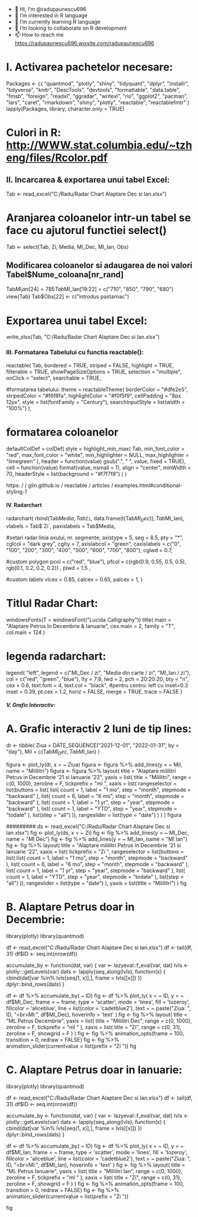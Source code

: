 - 👋 Hi, I’m @radupaunescu696
- 👀 I’m interested in R language
- 🌱 I’m currently learning R language
- 💞️ I’m looking to collaborate on R development
- 📫 How to reach me https://radupaunescu696.wixsite.com/radupaunescu696 

<!---
radupaunescu696/radupaunescu696 is a ✨ special ✨ repository because its `README.md` (this file) appears on your GitHub profile.
You can click the Preview link to take a look at your changes.
--->
# I. Activarea pachetelor necesare:
Packages <-
  c(
    "quantmod",
    "plotly",
    "shiny",
    "tidyquant",
    "dplyr",
    "installr",
    "tidyverse",
    "knitr",
    "DescTools",
    "devtools",
    "formattable",
    "data.table",
    "fmsb",
    "foreign",
    "readxl",
    "ggradar",
    "writexl",
    "rio",
    "ggplot2",
    "pacman",
    "lars",
    "caret",
    "rmarkdown",
    "shiny",
    "plotly",
    "reactable",
    "reactablefmtr"
  )
lapply(Packages, library, character.only = TRUE)

# Culori in R: http://WWW.stat.columbia.edu/~tzheng/files/Rcolor.pdf

## II. Incarcarea & exportarea unui tabel Excel:
Tab <- read_excel("C:/Radu/Radar Chart Alaptare Dec si Ian.xlsx")

# Aranjarea coloanelor intr-un tabel se face cu ajutorul functiei select()
Tab <- select(Tab, Zi, Media, Ml_Dec, Ml_Ian, Obs)

## Modificarea coloanelor si adaugarea de noi valori Tabel$Nume_coloana[nr_rand]
Tab$Ml_Ian[24] = 785
Tab$Ml_Ian[19:22] = c("710", "850", "790", "680")
view(Tab)
Tab$Obs[22] <- c("introdus pastarnac")

# Exportarea unui tabel Excel:
write_xlsx(Tab, "C:/Radu/Radar Chart Alaptare Dec si Ian.xlsx")

### III. Formatarea Tabelului cu functia reactable():

reactable(
  Tab,
  bordered = TRUE,
  striped = FALSE,
  highlight = TRUE,
  filterable = TRUE,
  showPageSizeOptions = TRUE,
  selection = "multiple",
  onClick = "select",
  searchable = TRUE,
  
  #formatarea tabelului:
  theme = reactableTheme(
    borderColor = "#dfe2e5",
    stripedColor = "#f6f8fa",
    highlightColor = "#f0f5f9",
    cellPadding = "8px 12px",
    style = list(fontFamily = "Century"),
    searchInputStyle = list(width = "100%")
  ),
  
  # formatarea coloanelor
  defaultColDef = colDef(
    style = highlight_min_max(
      Tab,
      min_font_color = "red",
      max_font_color = "white",
      min_highlighter = NULL,
      max_highlighter = "limegreen"
    ),
    header = function(value)
      gsub(".", " ", value, fixed = TRUE),
    cell = function(value)
      format(value, nsmall = 1),
    align = "center",
    minWidth = 70,
    headerStyle = list(background = "#f7f7f8")
  )
)

https: /  / glin.github.io / reactable / articles / examples.html#conditional-styling-1

#### IV. Radarchart
radarchart(
  rbind(Tab$Media, Tab$`Zi`, data.frame(t(Tab$Ml_Dec)), Tab$Ml_Ian),
  vlabels = Tab$`Zi`,
  paxislabels = Tab$Media,
  
  #setari radar:linia axului, nr. segmente;
  axistype = 5,
  seg = 8.5,
  pty = "*",
  cglcol = "dark grey",
  cglty = 7,
  axislabcol = "green",
  caxislabels = c("0", "100", "200", "300", "400", "500", "600", "700", "800"),
  cglwd = 0.7,
  
  #custom polygon
  pcol = c("red", "blue"),
  pfcol = c(rgb(0.9, 0.55, 0.5, 0.5), rgb(0.1, 0.2, 0.2, 0.2)) ,
  plwd = 1.5 ,
  
  #custom labels
  vlcex = 0.85,
  calcex = 0.65,
  palcex = 1,
)

# Titlul Radar Chart:
windowsFonts(T = windowsFont("Lucida Calligraphy"))
title(
  main = "Alaptare Petrus în Decembrie & Ianuarie",
  cex.main = 2,
  family = "T",
  col.main = 124
)

# legenda radarchart:
legend(
  "left",
  legend = c("Ml_Dec / zi", "Media din carte / zi", "Ml_Ian / zi"),
  col = c("red", "green", "blue"),
  lty = 7:8,
  lwd = 2,
  pch = 20:20:20,
  bty = "n",
  cex = 0.6,
  text.font = 4,
  text.col = "black",
  #pentru centru: left cu inset=0.3
  inset = 0.39,
  pt.cex = 1.2,
  horiz = FALSE,
  merge = TRUE,
  trace = FALSE
)

##### V. Grafic Interactiv:

# A.  Grafic interactiv 2 luni de tip lines:

dr <- tibble(
  Ziua = DATE_SEQUENCE("2021-12-01", "2022-01-31", by = "day"),
  Mil = c(Tab$Ml_Dec, Tab$Ml_Ian)
)

figura <- plot_ly(dr, x =  ~ Ziua)
figura <- figura %>% add_lines(y =  ~ Mil, name = "Mililitri")
figura <- figura %>% layout(
  title = "Alaptare mililitri Petrus in Decembrie '21 si Ianuarie '22",
  yaxis = list(
    title = "Mililitri",
    range = c(0, 1000),
    zeroline = F,
    tickprefix = "ml ",
    xaxis = list(
      rangeselector = list(buttons = list(
        list(
          count = 1,
          label = "1 mo",
          step = "month",
          stepmode = "backward"
        ),
        list(
          count = 6,
          label = "6 mo",
          step = "month",
          stepmode = "backward"
        ),
        list(
          count = 1,
          label = "1 yr",
          step = "year",
          stepmode = "backward"
        ),
        list(
          count = 1,
          label = "YTD",
          step = "year",
          stepmode = "todate"
        ),
        list(step = "all")
      )),
      rangeslider = list(type = "date")
    )
  )
)
figura

#########
ds <- read_excel("C:/Radu/Radar Chart Alaptare Dec si Ian.xlsx")
fig <- plot_ly(ds, x = ~ Zi)
fig <- fig %>% add_lines(y = ~ Ml_Dec, name = "Ml Dec")
fig <- fig %>% add_lines(y = ~ Ml_Ian, name = "Ml Ian")
fig <- fig %>% layout(
  title = "Alaptare mililitri Petrus in Decembrie '21 si Ianuarie '22",
  xaxis = list(
    tickprefix = "Zi ",
    rangeselector = list(buttons = list(
      list(
        count = 1,
        label = "1 mo",
        step = "month",
        stepmode = "backward"
      ),
      list(
        count = 6,
        label = "6 mo",
        step = "month",
        stepmode = "backward"
      ),
      list(
        count = 1,
        label = "1 yr",
        step = "year",
        stepmode = "backward"
      ),
      list(
        count = 1,
        label = "YTD",
        step = "year",
        stepmode = "todate"
      ),
      list(step = "all")
    )),
    rangeslider = list(type = "date")
  ),
  yaxis = list(title = "Mililitri")
)
fig


# B. Alaptare Petrus doar in Decembrie:
library(plotly)
library(quantmod)

df <- read_excel("C:/Radu/Radar Chart Alaptare Dec si Ian.xlsx")
df <- tail(df, 31)
df$ID <- seq.int(nrow(df))

accumulate_by <- function(dat, var) {
  var <- lazyeval::f_eval(var, dat)
  lvls <- plotly:::getLevels(var)
  dats <- lapply(seq_along(lvls), function(x) {
    cbind(dat[var %in% lvls[seq(1, x)],], frame = lvls[[x]])
  })
  dplyr::bind_rows(dats)
}

df <- df %>% accumulate_by( ~ ID)
fig <- df %>% plot_ly(
  x = ~ ID,
  y = ~ df$Ml_Dec,
  frame = ~ frame,
  type = 'scatter',
  mode = 'lines',
  fill = 'tozeroy',
  fillcolor = 'aliceblue',
  line = list(color = 'cadetblue2'),
  text = ~ paste("Ziua: ", ID, "<br>Ml:", df$Ml_Dec),
  hoverinfo = 'text'
)
fig <- fig %>% layout(
  title = "ML Petrus Decembrie",
  yaxis = list(
    title = "Mililitri Dec",
    range = c(0, 1000),
    zeroline = F,
    tickprefix = "ml "
  ),
  xaxis = list(
    title = "Zi",
    range = c(0, 31),
    zeroline = F,
    showgrid = F
  )
)
fig <- fig %>% animation_opts(frame = 100,
                              transition = 0,
                              redraw = FALSE)
fig <- fig %>% animation_slider(currentvalue = list(prefix = "Zi "))
fig

# C. Alaptare Petrus doar in Ianuarie:
library(plotly)
library(quantmod)

df <- read_excel("C:/Radu/Radar Chart Alaptare Dec si Ian.xlsx")
df <- tail(df, 31)
df$ID <- seq.int(nrow(df))

accumulate_by <- function(dat, var) {
  var <- lazyeval::f_eval(var, dat)
  lvls <- plotly:::getLevels(var)
  dats <- lapply(seq_along(lvls), function(x) {
    cbind(dat[var %in% lvls[seq(1, x)],], frame = lvls[[x]])
  })
  dplyr::bind_rows(dats)
}

df <- df %>% accumulate_by( ~ ID)
fig <- df %>% plot_ly(
  x = ~ ID,
  y = ~ df$Ml_Ian,
  frame = ~ frame,
  type = 'scatter',
  mode = 'lines',
  fill = 'tozeroy',
  fillcolor = 'aliceblue',
  line = list(color = 'cadetblue2'),
  text = ~ paste("Ziua: ", ID, "<br>Ml:", df$Ml_Ian),
  hoverinfo = 'text'
)
fig <- fig %>% layout(
  title = "ML Petrus Ianuarie",
  yaxis = list(
    title = "Mililitri Ian",
    range = c(0, 1000),
    zeroline = F,
    tickprefix = "ml "
  ),
  xaxis = list(
    title = "Zi",
    range = c(0, 31),
    zeroline = F,
    showgrid = F
  )
)
fig <- fig %>% animation_opts(frame = 100,
                              transition = 0,
                              redraw = FALSE)
fig <- fig %>% animation_slider(currentvalue = list(prefix = "Zi "))

fig
